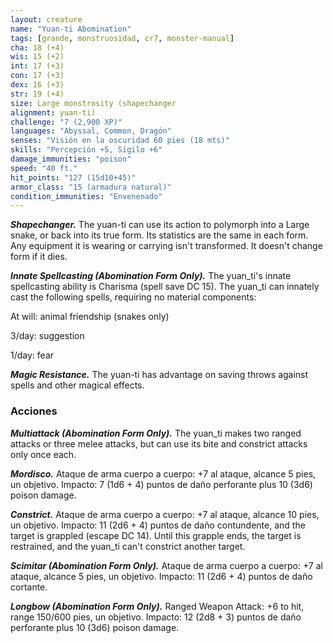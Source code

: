 ```yaml
---
layout: creature
name: "Yuan-ti Abomination"
tags: [grande, monstruosidad, cr7, monster-manual]
cha: 18 (+4)
wis: 15 (+2)
int: 17 (+3)
con: 17 (+3)
dex: 16 (+3)
str: 19 (+4)
size: Large monstrosity (shapechanger
alignment: yuan-ti)
challenge: "7 (2,900 XP)"
languages: "Abyssal, Common, Dragón"
senses: "Visión en la oscuridad 60 pies (18 mts)"
skills: "Percepción +5, Sigilo +6"
damage_immunities: "poison"
speed: "40 ft."
hit_points: "127 (15d10+45)"
armor_class: "15 (armadura natural)"
condition_immunities: "Envenenado"
---
```


***Shapechanger.*** The yuan-ti can use its action to polymorph into a Large snake, or back into its true form. Its statistics are the same in each form. Any equipment it is wearing or carrying isn't transformed. It doesn't change form if it dies.

***Innate Spellcasting (Abomination Form Only).*** The yuan_ti's innate spellcasting ability is Charisma (spell save DC 15). The yuan_ti can innately cast the following spells, requiring no material components:

At will: animal friendship (snakes only)

3/day: suggestion

1/day: fear

***Magic Resistance.*** The yuan-ti has advantage on saving throws against spells and other magical effects.

### Acciones

***Multiattack (Abomination Form Only).*** The yuan_ti makes two ranged attacks or three melee attacks, but can use its bite and constrict attacks only once each.

***Mordisco.*** Ataque de arma cuerpo a cuerpo: +7 al ataque, alcance 5 pies, un objetivo. Impacto: 7 (1d6 + 4) puntos de daño perforante plus 10 (3d6) poison damage.

***Constrict.*** Ataque de arma cuerpo a cuerpo: +7 al ataque, alcance 10 pies, un objetivo. Impacto: 11 (2d6 + 4) puntos de daño contundente, and the target is grappled (escape DC 14). Until this grapple ends, the target is restrained, and the yuan_ti can't constrict another target.

***Scimitar (Abomination Form Only).*** Ataque de arma cuerpo a cuerpo: +7 al ataque, alcance 5 pies, un objetivo. Impacto: 11 (2d6 + 4) puntos de daño cortante.

***Longbow (Abomination Form Only).*** Ranged Weapon Attack: +6 to hit, range 150/600 pies, un objetivo. Impacto: 12 (2d8 + 3) puntos de daño perforante plus 10 (3d6) poison damage.